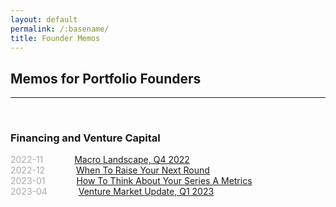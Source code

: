 ```yaml
---
layout: default
permalink: /:basename/
title: Founder Memos
---
```


## Memos for Portfolio Founders

----

<br/>

### Financing and Venture Capital


<span style="color:#A9A9A9;">2022-11</span> &emsp;&emsp;&emsp; [Macro Landscape, Q4 2022](/2022-11-macro-landscape)  
<span style="color:#A9A9A9;">2022-12</span> &emsp;&emsp;&emsp; [When To Raise Your Next Round](/2022-12-when-to-raise)  
<span style="color:#A9A9A9;">2023-01</span> &emsp;&emsp;&emsp; [How To Think About Your Series A Metrics](/2023-01-series-a-metrics)  
<span style="color:#A9A9A9;">2023-04</span> &emsp;&emsp;&emsp; [Venture Market Update, Q1 2023](/2023-04-venture-market-update)  

<br/>
<br/>
<br/>